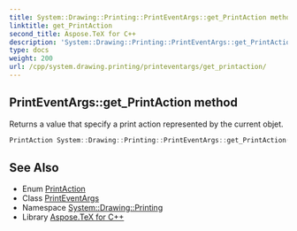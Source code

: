 ```yaml
---
title: System::Drawing::Printing::PrintEventArgs::get_PrintAction method
linktitle: get_PrintAction
second_title: Aspose.TeX for C++
description: 'System::Drawing::Printing::PrintEventArgs::get_PrintAction method. Returns a value that specify a print action represented by the current objet in C++.'
type: docs
weight: 200
url: /cpp/system.drawing.printing/printeventargs/get_printaction/
---
```

## PrintEventArgs::get_PrintAction method


Returns a value that specify a print action represented by the current objet.

```cpp
PrintAction System::Drawing::Printing::PrintEventArgs::get_PrintAction()
```

## See Also

* Enum [PrintAction](../../printaction/)
* Class [PrintEventArgs](../)
* Namespace [System::Drawing::Printing](../../)
* Library [Aspose.TeX for C++](../../../)

